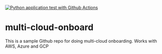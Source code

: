 [![Python application test with Github Actions](https://github.com/Seunvstheworld/multi-cloud-onboard/actions/workflows/main.yml/badge.svg)](https://github.com/Seunvstheworld/multi-cloud-onboard/actions/workflows/main.yml)

# multi-cloud-onboard
This is a sample Github repo for doing multi-cloud onboarding. Works with AWS, Azure and GCP
